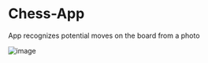 # Chess-App
App recognizes potential moves on the board from a photo

![image](https://user-images.githubusercontent.com/62381241/217035011-4049c183-354e-4dc8-9f0d-2e9f38f12773.png)
